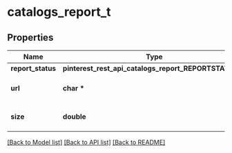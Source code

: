 # catalogs_report_t

## Properties
Name | Type | Description | Notes
------------ | ------------- | ------------- | -------------
**report_status** | **pinterest_rest_api_catalogs_report_REPORTSTATUS_e** |  | [optional] 
**url** | **char \*** | URL to download the report | [optional] 
**size** | **double** | Size of the report in bytes | [optional] 

[[Back to Model list]](../README.md#documentation-for-models) [[Back to API list]](../README.md#documentation-for-api-endpoints) [[Back to README]](../README.md)


